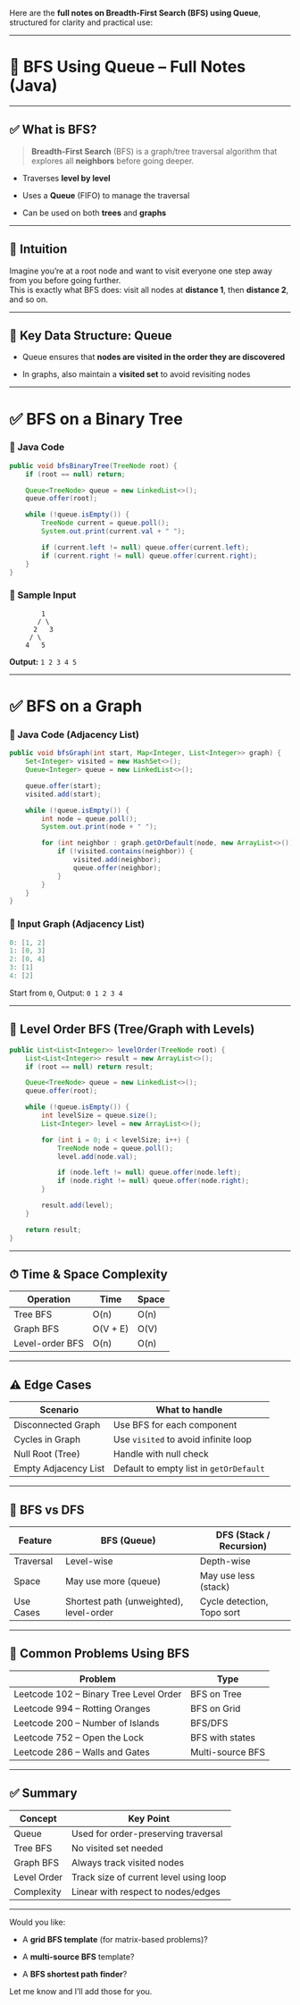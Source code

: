 Here are the **full notes on Breadth-First Search (BFS) using Queue**, structured for clarity and practical use:

---

# 📘 BFS Using Queue – Full Notes (Java)

---

## ✅ What is BFS?

> **Breadth-First Search** (BFS) is a graph/tree traversal algorithm that explores all **neighbors** before going deeper.

- Traverses **level by level**
    
- Uses a **Queue** (FIFO) to manage the traversal
    
- Can be used on both **trees** and **graphs**
    

---

## 🧠 Intuition

Imagine you’re at a root node and want to visit everyone one step away from you before going further.  
This is exactly what BFS does: visit all nodes at **distance 1**, then **distance 2**, and so on.

---

## 🔁 Key Data Structure: Queue

- Queue ensures that **nodes are visited in the order they are discovered**
    
- In graphs, also maintain a **visited set** to avoid revisiting nodes
    

---

# ✅ BFS on a Binary Tree

### 📌 Java Code

```java
public void bfsBinaryTree(TreeNode root) {
    if (root == null) return;

    Queue<TreeNode> queue = new LinkedList<>();
    queue.offer(root);

    while (!queue.isEmpty()) {
        TreeNode current = queue.poll();
        System.out.print(current.val + " ");

        if (current.left != null) queue.offer(current.left);
        if (current.right != null) queue.offer(current.right);
    }
}
```

### 🧪 Sample Input

```text
        1
       / \
      2   3
     / \
    4   5
```

**Output:** `1 2 3 4 5`

---

# ✅ BFS on a Graph

### 📌 Java Code (Adjacency List)

```java
public void bfsGraph(int start, Map<Integer, List<Integer>> graph) {
    Set<Integer> visited = new HashSet<>();
    Queue<Integer> queue = new LinkedList<>();

    queue.offer(start);
    visited.add(start);

    while (!queue.isEmpty()) {
        int node = queue.poll();
        System.out.print(node + " ");

        for (int neighbor : graph.getOrDefault(node, new ArrayList<>())) {
            if (!visited.contains(neighbor)) {
                visited.add(neighbor);
                queue.offer(neighbor);
            }
        }
    }
}
```

### 🧪 Input Graph (Adjacency List)

```java
0: [1, 2]
1: [0, 3]
2: [0, 4]
3: [1]
4: [2]
```

Start from `0`, Output: `0 1 2 3 4`

---

## 📌 Level Order BFS (Tree/Graph with Levels)

```java
public List<List<Integer>> levelOrder(TreeNode root) {
    List<List<Integer>> result = new ArrayList<>();
    if (root == null) return result;

    Queue<TreeNode> queue = new LinkedList<>();
    queue.offer(root);

    while (!queue.isEmpty()) {
        int levelSize = queue.size();
        List<Integer> level = new ArrayList<>();

        for (int i = 0; i < levelSize; i++) {
            TreeNode node = queue.poll();
            level.add(node.val);

            if (node.left != null) queue.offer(node.left);
            if (node.right != null) queue.offer(node.right);
        }

        result.add(level);
    }

    return result;
}
```

---

## ⏱ Time & Space Complexity

|Operation|Time|Space|
|---|---|---|
|Tree BFS|O(n)|O(n)|
|Graph BFS|O(V + E)|O(V)|
|Level-order BFS|O(n)|O(n)|

---

## ⚠️ Edge Cases

|Scenario|What to handle|
|---|---|
|Disconnected Graph|Use BFS for each component|
|Cycles in Graph|Use `visited` to avoid infinite loop|
|Null Root (Tree)|Handle with null check|
|Empty Adjacency List|Default to empty list in `getOrDefault`|

---

## 🧠 BFS vs DFS

|Feature|BFS (Queue)|DFS (Stack / Recursion)|
|---|---|---|
|Traversal|Level-wise|Depth-wise|
|Space|May use more (queue)|May use less (stack)|
|Use Cases|Shortest path (unweighted), level-order|Cycle detection, Topo sort|

---

## 🔗 Common Problems Using BFS

|Problem|Type|
|---|---|
|Leetcode 102 – Binary Tree Level Order|BFS on Tree|
|Leetcode 994 – Rotting Oranges|BFS on Grid|
|Leetcode 200 – Number of Islands|BFS/DFS|
|Leetcode 752 – Open the Lock|BFS with states|
|Leetcode 286 – Walls and Gates|Multi-source BFS|

---

## ✅ Summary

|Concept|Key Point|
|---|---|
|Queue|Used for order-preserving traversal|
|Tree BFS|No visited set needed|
|Graph BFS|Always track visited nodes|
|Level Order|Track size of current level using loop|
|Complexity|Linear with respect to nodes/edges|

---

Would you like:

- A **grid BFS template** (for matrix-based problems)?
    
- A **multi-source BFS** template?
    
- A **BFS shortest path finder**?
    

Let me know and I’ll add those for you.